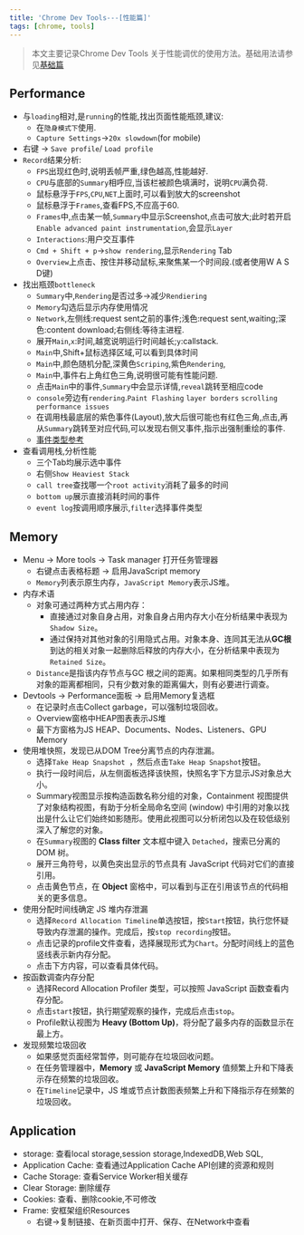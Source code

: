 ```yaml
---
title: 'Chrome Dev Tools---[性能篇]'
tags: [chrome, tools]
---
```

> 本文主要记录Chrome Dev Tools 关于性能调优的使用方法。基础用法请参见[基础篇](/blog/2017/11/15/Chrome-Dev-Tools-基础篇)  

<!--truncate-->
## Performance
- 与`loading`相对,是`running`的性能,找出页面性能瓶颈,建议:
  - 在`隐身模式下`使用.
  - `Capture Settings`->`20x slowdown`(for mobile)
- 右键 -> `Save profile`/ `Load profile`
- `Record`结果分析:
  - `FPS`出现红色时,说明丢帧严重,绿色越高,性能越好.
  - `CPU`与底部的`Summary`相呼应,当该栏被颜色填满时，说明`CPU`满负荷.
  - 鼠标悬浮于`FPS`,`CPU`,`NET`上面时,可以看到放大的screenshot
  - 鼠标悬浮于`Frames`,查看FPS,不应高于60.
  - `Frames`中,点击某一帧,`Summary`中显示Screenshot,点击可放大;此时若开启`Enable advanced paint instrumentation`,会显示`Layer`
  - `Interactions`:用户交互事件
  - `Cmd + Shift + p`->`show rendering`,显示`Rendering` Tab
  - `Overview`上点击、按住并移动鼠标,来聚焦某一个时间段.(或者使用W A S D键)
- 找出瓶颈`bottleneck`
  - `Summary`中,`Rendering`是否过多->减少`Rendiering`
  - `Memory`勾选后显示内存使用情况
  - `Network`,左侧线:request sent之前的事件;浅色:request sent,waiting;深色:content download;右侧线:等待主进程.
  - 展开`Main`,`x`:时间,越宽说明运行时间越长;`y`:callstack.
  - `Main`中,Shift+鼠标选择区域,可以看到具体时间
  - `Main`中,颜色随机分配,深黄色`Scriping`,紫色`Rendering`,
  - `Main`中,事件右上角红色三角,说明很可能有性能问题.
  - 点击`Main`中的事件,`Summary`中会显示详情,`reveal`跳转至相应code
  - `console`旁边有`rendering`.`Paint Flashing` `layer borders` `scrolling performance issues`
  - 在调用栈最底层的紫色事件(Layout),放大后很可能也有红色三角,点击,再从`Summary`跳转至对应代码,可以发现右侧又事件,指示出强制重绘的事件.
  - [事件类型参考](https://developers.google.com/web/tools/chrome-devtools/evaluate-performance/performance-reference)
- 查看调用栈,分析性能
  - 三个Tab均展示选中事件
  - 右侧`Show Heaviest Stack`
  - `call tree`查找哪一个`root activity`消耗了最多的时间
  - `bottom up`展示直接消耗时间的事件
  - `event log`按调用顺序展示,`filter`选择事件类型

## Memory

- Menu -> More tools -> Task manager 打开任务管理器
  - 右键点击表格标题 -> 启用JavaScript memory
  - `Memory`列表示原生内存，`JavaScript Memory`表示JS堆。
- 内存术语
  - 对象可通过两种方式占用内存：
    - 直接通过对象自身占用，对象自身占用内存大小在分析结果中表现为`Shadow Size`。
    - 通过保持对其他对象的引用隐式占用。对象本身、连同其无法从**GC根**到达的相关对象一起删除后释放的内存大小，在分析结果中表现为`Retained Size`。
  - `Distance`是指该内存节点与GC 根之间的距离。如果相同类型的几乎所有对象的距离都相同，只有少数对象的距离偏大，则有必要进行调查。
- Devtools -> Performance面板 -> 启用Memory复选框
  - 在记录时点击Collect garbage，可以强制垃圾回收。
  - Overview窗格中HEAP图表表示JS堆
  - 最下方窗格为JS HEAP、Documents、Nodes、Listeners、GPU Memory
- 使用堆快照，发现已从DOM Tree分离节点的内存泄漏。
  - 选择`Take Heap Snapshot `，然后点击`Take Heap Snapshot`按钮。
  - 执行一段时间后，从左侧面板选择该快照，快照名字下方显示JS对象总大小。
  - Summary视图显示按构造函数名称分组的对象，Containment 视图提供了对象结构视图，有助于分析全局命名空间 (window) 中引用的对象以找出是什么让它们始终如影随形。使用此视图可以分析闭包以及在较低级别深入了解您的对象。
  - 在`Summary`视图的 **Class filter** 文本框中键入 `Detached`，搜索已分离的 DOM 树。
  - 展开三角符号，以黄色突出显示的节点具有 JavaScript 代码对它们的直接引用。
  - 点击黄色节点，在 **Object** 窗格中，可以看到与正在引用该节点的代码相关的更多信息。 
- 使用分配时间线确定 JS 堆内存泄漏
  - 选择`Record Allocation Timeline`单选按钮，按`Start`按钮，执行您怀疑导致内存泄漏的操作。完成后，按`stop recording`按钮。
  - 点击记录的profile文件查看，选择展现形式为`Chart`。分配时间线上的蓝色竖线表示新内存分配。
  - 点击下方内容，可以查看具体代码。
- 按函数调查内存分配
  - 选择Record Allocation Profiler 类型，可以按照 JavaScript 函数查看内存分配。
  - 点击`start`按钮，执行期望观察的操作，完成后点击`stop`。
  - Profile默认视图为 **Heavy (Bottom Up)**，将分配了最多内存的函数显示在最上方。
- 发现频繁垃圾回收
  - 如果感觉页面经常暂停，则可能存在垃圾回收问题。
  - 在任务管理器中，**Memory** 或 **JavaScript Memory** 值频繁上升和下降表示存在频繁的垃圾回收。
  - 在`Timeline`记录中，JS 堆或节点计数图表频繁上升和下降指示存在频繁的垃圾回收。


## Application

- storage: 查看local storage,session storage,IndexedDB,Web SQL,
- Application Cache: 查看通过Application Cache API创建的资源和规则
- Cache Storage: 查看Service Worker相关缓存
- Clear Storage: 删除缓存
- Cookies: 查看、删除cookie,不可修改
- Frame: 安框架组织Resources
  - 右键->复制链接、在新页面中打开、保存、在Network中查看
